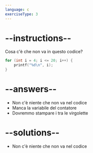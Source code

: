 ```yaml
---
language: c
exerciseType: 3
---
```


# --instructions--

Cosa c'è che non va in questo codice?
```c
for (int i = 4; i <= 20; i++) {
	printf("%d\n", i);
}
```

# --answers--

- Non c'è niente che non va nel codice
- Manca la variabile del contatore
- Dovremmo stampare i tra le virgolette

# --solutions--

- Non c'è niente che non va nel codice
